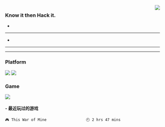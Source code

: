 <img align='right' src='https://github-readme-stats.vercel.app/api?username=1nfsr&show_icons=true&&hide=contribs,issues,stars&&hide_border=true&&hide_title=true' />

### Know it then Hack it.

*
---
*
---

- - - - - -


### Platform

[![](https://img.shields.io/badge/MacOS-Catalina-33aadd?style=for-the-badge&logo=apple)](https://www.apple.com/macos/catalina-preview)
[![](https://img.shields.io/badge/Pixel-3-33aadd?style=for-the-badge&logo=google)](https://en.wikipedia.org/wiki/Pixel_3)

### Game

[![](https://img.shields.io/badge/Steam-171a21?style=for-the-badge&logo=steam)](https://steamcommunity.com/id/infsr/)


<!-- steam-box start -->
#### - 最近玩过的游戏
```text
🎮 This War of Mine                  🕘 2 hrs 47 mins
```
<!-- Powered by https://github.com/YouEclipse/steam-box . -->
<!-- steam-box end -->